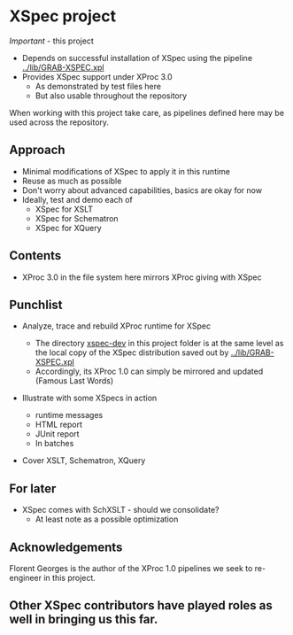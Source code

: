 # XSpec project

*Important* - this project

- Depends on successful installation of XSpec using the pipeline [../lib/GRAB-XSPEC.xpl](../lib/GRAB-XSPEC.xpl)
- Provides XSpec support under XProc 3.0
  - As demonstrated by test files here
  - But also usable throughout the repository
  
When working with this project take care, as pipelines defined here may be used across the repository.

## Approach

- Minimal modifications of XSpec to apply it in this runtime 
- Reuse as much as possible
- Don't worry about advanced capabilities, basics are okay for now
- Ideally, test and demo each of
  - XSpec for XSLT
  - XSpec for Schematron
  - XSpec for XQuery

## Contents

- XProc 3.0 in the file system here mirrors XProc giving with XSpec

## Punchlist

- Analyze, trace and rebuild  XProc runtime for XSpec
  - The directory [xspec-dev](xspec-dev) in this project folder is at the same level as the local copy of the XSpec distribution saved out by [../lib/GRAB-XSPEC.xpl](../lib/GRAB-XSPEC.xpl)
  - Accordingly, its XProc 1.0 can simply be mirrored and updated (Famous Last Words)

- Illustrate with some XSpecs in action
  - runtime messages
  - HTML report
  - JUnit report
  - In batches

- Cover XSLT, Schematron, XQuery

## For later

- XSpec comes with SchXSLT - should we consolidate?
  - At least note as a possible optimization

      
## Acknowledgements

Florent Georges is the author of the XProc 1.0 pipelines we seek to re-engineer in this project.

Other XSpec contributors have played roles as well in bringing us this far.
---
